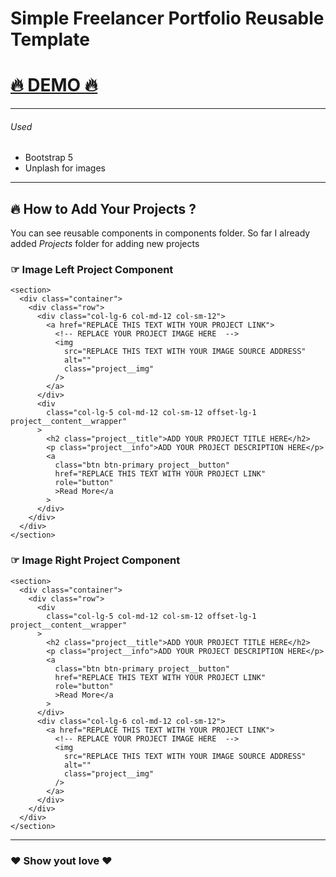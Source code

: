 <h1>Simple Freelancer Portfolio Reusable Template</h1>

<h1>
  <a href="https://dinethlive.github.io/junior-portfolio-template/">🔥 DEMO 🔥</a>
</h1>

<hr />
<h6>Used</h6>
<ul>
  <li>Bootstrap 5</li>
  <li>Unplash for images</li>
</ul>
<hr />
<h2>🔥 How to Add Your Projects ?</h2>
<p>
  You can see reusable components in components folder. So far I already added
  <i>Projects</i> folder for adding new projects
</p>
<h3>☞ Image Left Project Component</h3>

```
<section>
  <div class="container">
    <div class="row">
      <div class="col-lg-6 col-md-12 col-sm-12">
        <a href="REPLACE THIS TEXT WITH YOUR PROJECT LINK">
          <!-- REPLACE YOUR PROJECT IMAGE HERE  -->
          <img
            src="REPLACE THIS TEXT WITH YOUR IMAGE SOURCE ADDRESS"
            alt=""
            class="project__img"
          />
        </a>
      </div>
      <div
        class="col-lg-5 col-md-12 col-sm-12 offset-lg-1 project__content__wrapper"
      >
        <h2 class="project__title">ADD YOUR PROJECT TITLE HERE</h2>
        <p class="project__info">ADD YOUR PROJECT DESCRIPTION HERE</p>
        <a
          class="btn btn-primary project__button"
          href="REPLACE THIS TEXT WITH YOUR PROJECT LINK"
          role="button"
          >Read More</a
        >
      </div>
    </div>
  </div>
</section>
```

<h3>☞ Image Right Project Component</h3>

```
<section>
  <div class="container">
    <div class="row">
      <div
        class="col-lg-5 col-md-12 col-sm-12 offset-lg-1 project__content__wrapper"
      >
        <h2 class="project__title">ADD YOUR PROJECT TITLE HERE</h2>
        <p class="project__info">ADD YOUR PROJECT DESCRIPTION HERE</p>
        <a
          class="btn btn-primary project__button"
          href="REPLACE THIS TEXT WITH YOUR PROJECT LINK"
          role="button"
          >Read More</a
        >
      </div>
      <div class="col-lg-6 col-md-12 col-sm-12">
        <a href="REPLACE THIS TEXT WITH YOUR PROJECT LINK">
          <!-- REPLACE YOUR PROJECT IMAGE HERE  -->
          <img
            src="REPLACE THIS TEXT WITH YOUR IMAGE SOURCE ADDRESS"
            alt=""
            class="project__img"
          />
        </a>
      </div>
    </div>
  </div>
</section>
```

<hr />
<h3>❤️ Show yout love ❤️</h3>
